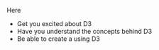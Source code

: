 Here

* Get you excited about D3
* Have you understand the concepts behind D3
* Be able to create a using D3